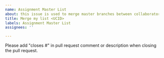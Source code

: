 ```yaml
---
name: Assignment Master List
about: this issue is used to merge master branches between collaborators
title: Merge my list <UCID>
labels: Assignment Master List
assignees: ''

---
```


Please add "closes #<issue number>" in pull request comment or description when closing the pull request.
